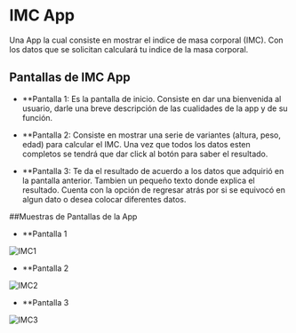 # IMC App
Una App la cual consiste en mostrar el indice de masa corporal (IMC). Con los datos que se solicitan calculará tu indice de la masa corporal. 

## Pantallas de IMC App
* **Pantalla 1: Es la pantalla de inicio. Consiste en dar una bienvenida al usuario, darle una breve descripción de las cualidades de la app y de su función.
 
* **Pantalla 2: Consiste en mostrar una serie de variantes (altura, peso, edad) para calcular el IMC. Una vez que todos los datos esten completos se tendrá que dar click al botón para saber el resultado.

* **Pantalla 3: Te da el resultado de acuerdo a los datos que adquirió en la pantalla anterior. Tambien un pequeño texto donde explica el resultado. Cuenta con la opción de regresar atrás por si se equivocó en algun dato o desea colocar diferentes datos.

##Muestras de Pantallas de la App 
* **Pantalla 1 

![IMC1](https://user-images.githubusercontent.com/116289346/228370362-94703523-db4e-4a41-bfbc-bf7d8be79567.png)


* **Pantalla 2

![IMC2](https://user-images.githubusercontent.com/116289346/228370326-6af92666-05d1-4d6a-ad4b-5b7da03cf693.png)


* **Pantalla 3

![IMC3](https://user-images.githubusercontent.com/116289346/228370385-a436834d-9e2d-4a26-9829-5076b9e7039c.png)
